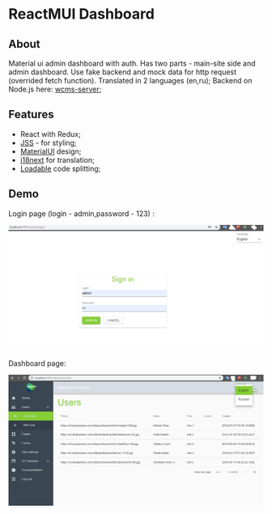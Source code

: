 # ReactMUI Dashboard

## About
Material ui admin dashboard with auth. Has two parts - main-site side and admin dashboard.
Use fake backend and mock data for http request (overrided fetch function).
Translated in 2 languages (en,ru);
Backend on Node.js here: [wcms-server](https://github.com/antonBogomil/wcms-server);
## Features
* React with Redux; 
* [JSS](https://cssinjs.org/?v=v10.0.0-alpha.22) - for styling;
* [ MaterialUI](https://material-ui.com/) design;
* [i18next](www.i18next.com) for translation;
* [Loadable](https://github.com/smooth-code/loadable-components) code splitting;

## Demo

Login page (login - admin,password - 123) :

![muiAdmin-login](https://github.com/antonBogomil/admin-mui/blob/master/public/screen-login.png)

Dashboard page:

![muiAdmin](https://github.com/antonBogomil/admin-mui/blob/master/public/screen-dashboard.png)



